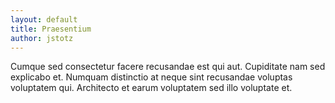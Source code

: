```yaml
---
layout: default
title: Praesentium
author: jstotz
---
```


Cumque sed consectetur facere recusandae est qui aut. Cupiditate nam sed explicabo et. Numquam distinctio at neque sint recusandae voluptas voluptatem qui. Architecto et earum voluptatem sed illo voluptate et.
